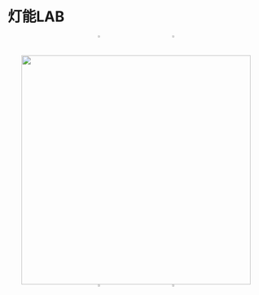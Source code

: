 # 灯能LAB
<div align="center" class="container">
  <div class="row">
    <div class="col">
      <img align="center" width="1%" src="https://i.imgur.com/zpxVqxS.gif" alt="" />
      &nbsp&nbsp&nbsp&nbsp&nbsp&nbsp&nbsp&nbsp&nbsp&nbsp&nbsp&nbsp&nbsp&nbsp&nbsp&nbsp&nbsp&nbsp&nbsp&nbsp&nbsp&nbsp&nbsp&nbsp&nbsp&nbsp&nbsp&nbsp&nbsp&nbsp&nbsp&nbsp&nbsp&nbsp
      <img align="center" width="1%" src="https://i.imgur.com/O3neWIB.gif" alt="" />
    </div>
  </div>
</div>

<div align="center" class="container">
  <img align="center" width="450" height="450" src="https://fps.npust.edu.tw/wp-content/uploads/avatars/10625/5af981140ed03-bpfull.png" alt="" />
</div>

 <div align="center" class="container">
  <div class="row">
    <div class="col">
      <img align="center" width="1%" src="https://i.imgur.com/F5U9y8v.gif" alt="" />
      &nbsp&nbsp&nbsp&nbsp&nbsp&nbsp&nbsp&nbsp&nbsp&nbsp&nbsp&nbsp&nbsp&nbsp&nbsp&nbsp&nbsp&nbsp&nbsp&nbsp&nbsp&nbsp&nbsp&nbsp&nbsp&nbsp&nbsp&nbsp&nbsp&nbsp&nbsp&nbsp&nbsp&nbsp
      <img align="center" width="1%" src="https://i.imgur.com/ti9lOcK.gif" alt="" />
    </div>
  </div>
</div>
